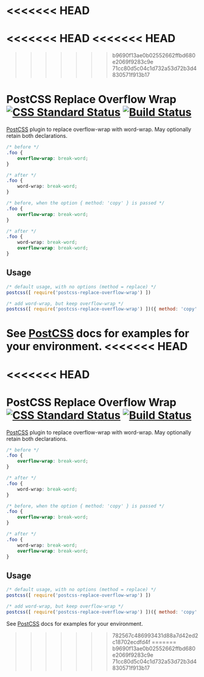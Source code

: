 <<<<<<< HEAD
=======
<<<<<<< HEAD
<<<<<<< HEAD
=======
>>>>>>> b9690f13ae0b02552662ffbd680e2069f9283c9e
>>>>>>> 71cc80d5c04c1d732a53d72b3d4830571f913b17
# PostCSS Replace Overflow Wrap [![CSS Standard Status][css-img]][css] [![Build Status][ci-img]][ci]

[PostCSS] plugin to replace overflow-wrap with word-wrap. May optionally retain both declarations.

[PostCSS]: https://github.com/postcss/postcss
[css-img]: https://jonathantneal.github.io/css-db/badge/css-text-overflow-wrap-property.svg
[css]:     https://jonathantneal.github.io/css-db/#css-text-overflow-wrap-property
[ci-img]:  https://travis-ci.org/MattDiMu/postcss-replace-overflow-wrap.svg
[ci]:      https://travis-ci.org/MattDiMu/postcss-replace-overflow-wrap


```css
/* before */
.foo {
    overflow-wrap: break-word;
}

/* after */
.foo {
    word-wrap: break-word;
}
```

```css
/* before, when the option { method: 'copy' } is passed */
.foo {
    overflow-wrap: break-word;
}

/* after */
.foo {
    word-wrap: break-word;
    overflow-wrap: break-word;
}
```

## Usage

```js
/* default usage, with no options (method = replace) */
postcss([ require('postcss-replace-overflow-wrap') ])
```

```js
/* add word-wrap, but keep overflow-wrap */
postcss([ require('postcss-replace-overflow-wrap') ])({ method: 'copy' })
```
See [PostCSS] docs for examples for your environment.
<<<<<<< HEAD
=======
<<<<<<< HEAD
=======
# PostCSS Replace Overflow Wrap [![CSS Standard Status][css-img]][css] [![Build Status][ci-img]][ci]

[PostCSS] plugin to replace overflow-wrap with word-wrap. May optionally retain both declarations.

[PostCSS]: https://github.com/postcss/postcss
[css-img]: https://jonathantneal.github.io/css-db/badge/css-text-overflow-wrap-property.svg
[css]:     https://jonathantneal.github.io/css-db/#css-text-overflow-wrap-property
[ci-img]:  https://travis-ci.org/MattDiMu/postcss-replace-overflow-wrap.svg
[ci]:      https://travis-ci.org/MattDiMu/postcss-replace-overflow-wrap


```css
/* before */
.foo {
    overflow-wrap: break-word;
}

/* after */
.foo {
    word-wrap: break-word;
}
```

```css
/* before, when the option { method: 'copy' } is passed */
.foo {
    overflow-wrap: break-word;
}

/* after */
.foo {
    word-wrap: break-word;
    overflow-wrap: break-word;
}
```

## Usage

```js
/* default usage, with no options (method = replace) */
postcss([ require('postcss-replace-overflow-wrap') ])
```

```js
/* add word-wrap, but keep overflow-wrap */
postcss([ require('postcss-replace-overflow-wrap') ])({ method: 'copy' })
```
See [PostCSS] docs for examples for your environment.
>>>>>>> 782567c486993431d88a7d42ed2c18702ecdfd4f
=======
>>>>>>> b9690f13ae0b02552662ffbd680e2069f9283c9e
>>>>>>> 71cc80d5c04c1d732a53d72b3d4830571f913b17
